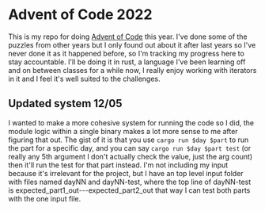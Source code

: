 # Advent of Code 2022
This is my repo for doing [Advent of Code](https://adventofcode.com/2022) this year. I've done some of the puzzles from other years but I only found out about it after last years so I've never done it as it happened before, so I'm tracking my progress here to stay accountable. I'll be doing it in rust, a language I've been learning off and on between classes for a while now, I really enjoy working with iterators in it and I feel it's well suited to the challenges.

## Updated system 12/05
I wanted to make a more cohesive system for running the code so I did, the module logic within a single binary makes a lot more sense to me after figuring that out. The gist of it is that you use `cargo run $day $part` to run the part for a specific day, and you can say `cargo run $day $part test` (or really any 5th argument I don't actually check the value, just the arg count) then it'll run the test for that part instead. I'm not including my input because it's irrelevant for the project, but I have an top level input folder with files named dayNN and dayNN-test, where the top line of dayNN-test is expected_part1_out---expected_part2_out that way I can test both parts with the one input file. 